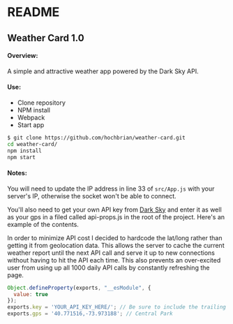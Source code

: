 # README

## Weather Card 1.0

#### Overview:

A simple and attractive weather app powered by the Dark Sky API.

#### Use:

- Clone repository
- NPM install
- Webpack
- Start app

``` sh
$ git clone https://github.com/hochbrian/weather-card.git
cd weather-card/
npm install
npm start
```

#### Notes:

You will need to update the IP address in line 33 of `src/App.js` with your server's IP, otherwise the socket won't be able to connect.

You'll also need to get your own API key from [Dark Sky](https://darksky.net/poweredby/) and enter it as well as your gps in a filed called api-props.js in the root of the project. Here's an example of the contents.

In order to minimize API cost I decided to hardcode the lat/long rather than getting it from geolocation data. This allows the server to cache the current weather report until the next API call and serve it up to new connections without having to hit the API each time. This also prevents an over-excited user from using up all 1000 daily API calls by constantly refreshing the page.

``` Javascript
Object.defineProperty(exports, "__esModule", {
  value: true
});
exports.key = 'YOUR_API_KEY_HERE/'; // Be sure to include the trailing '/'
exports.gps = '40.771516,-73.973188'; // Central Park
```
